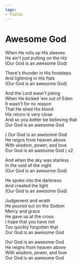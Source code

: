 ```yaml
---
tags:
- Psalms
---
```


# Awesome God  

When He rolls up His sleeves  
He ain't just putting on the ritz  
(Our God is an awesome God)  

There's thunder in His footsteps  
And lightning in His fists  
(Our God is an awesome God)  

And the Lord wasn't joking  
When He kicked 'em out of Eden  
It wasn't for no reason  
That He shed His blood  
His return is very close  
And so you better be believing that  
Our God is an awesome God  

( Our God is an awesome God  
He reigns from heaven above  
With wisdom, power, and love  
Our God is an awesome God ) x2  

And when the sky was starless  
In the void of the night  
(Our God is an awesome God)  

He spoke into the darkness  
And created the light  
(Our God is an awesome God)  

Judgement and wrath  
He poured out on the Sodom  
Mercy and grace  
He gave us at the cross  
I hope that you have not  
Too quickly forgotten that  
Our God is an awesome God  

Our God is an awesome God  
He reigns from heaven above  
With wisdom, power, and love  
Our God is an awesome God